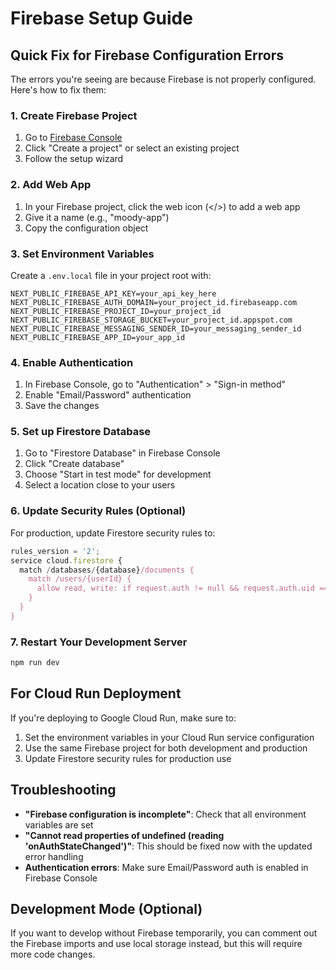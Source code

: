 # Firebase Setup Guide

## Quick Fix for Firebase Configuration Errors

The errors you're seeing are because Firebase is not properly configured. Here's how to fix them:

### 1. Create Firebase Project

1. Go to [Firebase Console](https://console.firebase.google.com/)
2. Click "Create a project" or select an existing project
3. Follow the setup wizard

### 2. Add Web App

1. In your Firebase project, click the web icon (</>) to add a web app
2. Give it a name (e.g., "moody-app")
3. Copy the configuration object

### 3. Set Environment Variables

Create a `.env.local` file in your project root with:

```env
NEXT_PUBLIC_FIREBASE_API_KEY=your_api_key_here
NEXT_PUBLIC_FIREBASE_AUTH_DOMAIN=your_project_id.firebaseapp.com
NEXT_PUBLIC_FIREBASE_PROJECT_ID=your_project_id
NEXT_PUBLIC_FIREBASE_STORAGE_BUCKET=your_project_id.appspot.com
NEXT_PUBLIC_FIREBASE_MESSAGING_SENDER_ID=your_messaging_sender_id
NEXT_PUBLIC_FIREBASE_APP_ID=your_app_id
```

### 4. Enable Authentication

1. In Firebase Console, go to "Authentication" > "Sign-in method"
2. Enable "Email/Password" authentication
3. Save the changes

### 5. Set up Firestore Database

1. Go to "Firestore Database" in Firebase Console
2. Click "Create database"
3. Choose "Start in test mode" for development
4. Select a location close to your users

### 6. Update Security Rules (Optional)

For production, update Firestore security rules to:

```javascript
rules_version = '2';
service cloud.firestore {
  match /databases/{database}/documents {
    match /users/{userId} {
      allow read, write: if request.auth != null && request.auth.uid == userId;
    }
  }
}
```

### 7. Restart Your Development Server

```bash
npm run dev
```

## For Cloud Run Deployment

If you're deploying to Google Cloud Run, make sure to:

1. Set the environment variables in your Cloud Run service configuration
2. Use the same Firebase project for both development and production
3. Update Firestore security rules for production use

## Troubleshooting

- **"Firebase configuration is incomplete"**: Check that all environment variables are set
- **"Cannot read properties of undefined (reading 'onAuthStateChanged')"**: This should be fixed now with the updated error handling
- **Authentication errors**: Make sure Email/Password auth is enabled in Firebase Console

## Development Mode (Optional)

If you want to develop without Firebase temporarily, you can comment out the Firebase imports and use local storage instead, but this will require more code changes.
